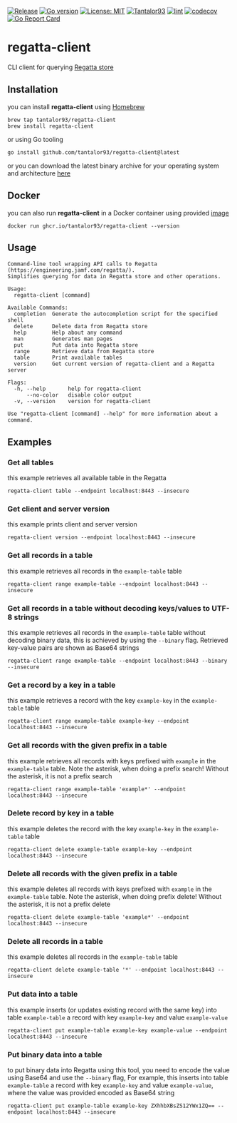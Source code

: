 [![Release](https://img.shields.io/github/release/Tantalor93/regatta-client/all.svg)](https://github.com/tantalor93/regatta-client/releases)
[![Go version](https://img.shields.io/github/go-mod/go-version/Tantalor93/regatta-client)](https://github.com/Tantalor93/regatta-client/blob/main/go.mod#L3)
[![License: MIT](https://img.shields.io/badge/License-MIT-yellow.svg)](LICENSE)
[![Tantalor93](https://circleci.com/gh/Tantalor93/regatta-client/tree/main.svg?style=svg)](https://circleci.com/gh/Tantalor93/regatta-client?branch=main)
[![lint](https://github.com/Tantalor93/regatta-client/actions/workflows/lint.yml/badge.svg?branch=main)](https://github.com/Tantalor93/regatta-client/actions/workflows/lint.yml)
[![codecov](https://codecov.io/gh/Tantalor93/regatta-client/branch/main/graph/badge.svg?token=V47TUVZKNF)](https://codecov.io/gh/Tantalor93/regatta-client)
[![Go Report Card](https://goreportcard.com/badge/github.com/tantalor93/regatta-client)](https://goreportcard.com/report/github.com/tantalor93/regatta-client)

# regatta-client
CLI client for querying [Regatta store](https://github.com/jamf/regatta) 

## Installation
you can install **regatta-client** using [Homebrew](https://brew.sh/)

```
brew tap tantalor93/regatta-client
brew install regatta-client
```

or using Go tooling 

```
go install github.com/tantalor93/regatta-client@latest
```

or you can download the latest binary archive for your operating system and architecture [here](https://github.com/Tantalor93/regatta-client/releases/latest)

## Docker
you can also run **regatta-client** in a Docker container using provided [image](https://github.com/Tantalor93/regatta-client/pkgs/container/regatta-client)

```
docker run ghcr.io/tantalor93/regatta-client --version
```

## Usage

```
Command-line tool wrapping API calls to Regatta (https://engineering.jamf.com/regatta/).
Simplifies querying for data in Regatta store and other operations.

Usage:
  regatta-client [command]

Available Commands:
  completion  Generate the autocompletion script for the specified shell
  delete      Delete data from Regatta store
  help        Help about any command
  man         Generates man pages
  put         Put data into Regatta store
  range       Retrieve data from Regatta store
  table       Print available tables
  version     Get current version of regatta-client and a Regatta server

Flags:
  -h, --help       help for regatta-client
      --no-color   disable color output
  -v, --version    version for regatta-client

Use "regatta-client [command] --help" for more information about a command.
```

## Examples

### Get all tables
this example retrieves all available table in the Regatta

```
regatta-client table --endpoint localhost:8443 --insecure
```

### Get client and server version
this example prints client and server version

```
regatta-client version --endpoint localhost:8443 --insecure
```

### Get all records in a table
this example retrieves all records in the `example-table` table

```
regatta-client range example-table --endpoint localhost:8443 --insecure
```

### Get all records in a table without decoding keys/values to UTF-8 strings
this example retrieves all records in the `example-table` table without decoding binary data, this is achieved by using the `--binary` flag. Retrieved key-value pairs are shown as Base64 strings

```
regatta-client range example-table --endpoint localhost:8443 --binary --insecure 
```

### Get a record by a key in a table
this example retrieves a record with the key `example-key` in the `example-table` table

```
regatta-client range example-table example-key --endpoint localhost:8443 --insecure 
```

### Get all records with the given prefix in a table
this example retrieves all records with keys prefixed with `example` in the `example-table` table. Note the asterisk, when doing a prefix search! Without the asterisk, it is not a prefix search

```
regatta-client range example-table 'example*' --endpoint localhost:8443 --insecure 
```

### Delete record by key in a table
this example deletes the record with the key `example-key` in the `example-table` table

```
regatta-client delete example-table example-key --endpoint localhost:8443 --insecure 
```

### Delete all records with the given prefix in a table 
this example deletes all records with keys prefixed with `example` in the `example-table` table. Note the asterisk, when doing prefix delete! Without the asterisk, it is not a prefix delete

```
regatta-client delete example-table 'example*' --endpoint localhost:8443 --insecure
```

### Delete all records in a table
this example deletes all records in the `example-table` table 

```
regatta-client delete example-table '*' --endpoint localhost:8443 --insecure 
```

### Put data into a table
this example inserts (or updates existing record with the same key) into table `example-table` a record with key `example-key` and value `example-value`

```
regatta-client put example-table example-key example-value --endpoint localhost:8443 --insecure  
```

### Put binary data into a table
to put binary data into Regatta using this tool, you need to encode the value using Base64 and use the `--binary` flag, 
For example, this inserts into table `example-table` a record with key `example-key` and value `example-value`, where the value was
provided encoded as Base64 string

```
regatta-client put example-table example-key ZXhhbXBsZS12YWx1ZQ== --endpoint localhost:8443 --insecure
```
